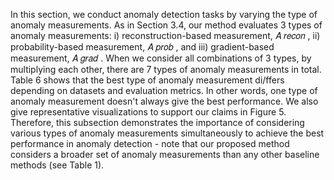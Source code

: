 In this section, we conduct anomaly detection tasks by varying the type of anomaly measurements. As in Section 3.4, our method evaluates 3 types of anomaly measurements: i) reconstruction-based measurement, 𝐴 𝑟𝑒𝑐𝑜𝑛 , ii) probability-based measurement, 𝐴 𝑝𝑟𝑜𝑏 , and iii) gradient-based measurement, 𝐴 𝑔𝑟𝑎𝑑 . When we consider all combinations of 3 types, by multiplying each other, there are 7 types of anomaly measurements in total. Table 6 shows that the best type of anomaly measurement di/ffers depending on datasets and evaluation metrics. In other words, one type of anomaly measurement doesn't always give the best performance. We also give representative visualizations to support our claims in Figure 5. Therefore, this subsection demonstrates the importance of considering various types of anomaly measurements simultaneously to achieve the best performance in anomaly detection - note that our proposed method considers a broader set of anomaly measurements than any other baseline methods (see Table 1).